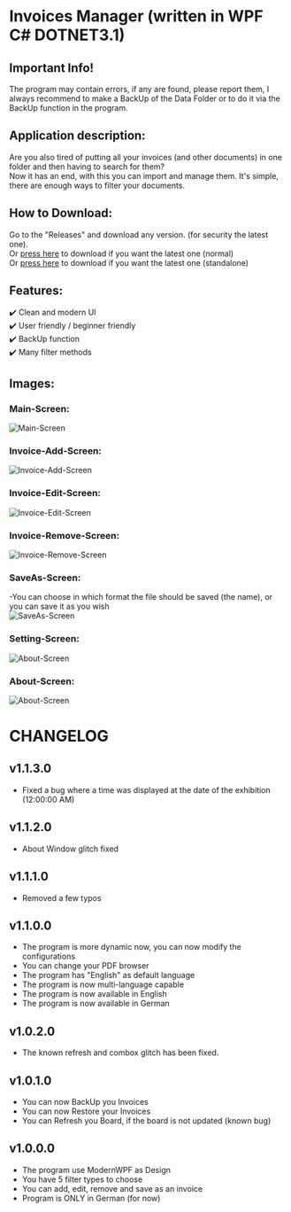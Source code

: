 # Invoices Manager (written in WPF C#   DOTNET3.1)

## Important Info!
The program may contain errors, if any are found, please report them, 
I always recommend to make a BackUp of the Data Folder or to do it 
via the BackUp function in the program.


## Application description:
Are you also tired of putting all your invoices (and other documents) 
in one folder and then having to search for them? <br/>
Now it has an end, with this you can import and manage them. 
It's simple, there are enough ways to filter your documents.


## How to Download:
Go to the "Releases" and download any version. (for security the latest one).  <br/>
Or [press here](https://github.com/Schecher1/InvoicesManager/releases/download/InvoicesManager-Vers-1.1.2.0/InvoicesManager_WindowsX86.zip) to download if you want the latest one (normal) <br/>
Or [press here](https://github.com/Schecher1/InvoicesManager/releases/download/InvoicesManager-Vers-1.1.2.0/InvoicesManager_WindowsX86_Standalone.zip) to download if you want the latest one (standalone) <br/>


## Features:
✔️ Clean and modern UI<br/>
✔️ User friendly / beginner friendly<br/>
✔️ BackUp function<br/>
✔️ Many filter methods<br/>
                                                                                                             

## Images:
### Main-Screen:                                                  
![Main-Screen](IMAGES/Version%201.1.3.0/MainScreen.png)

### Invoice-Add-Screen:                                           
![Invoice-Add-Screen](IMAGES/Version%201.1.0.0/InvoiceAddScreen.png)

### Invoice-Edit-Screen:                                              
![Invoice-Edit-Screen](IMAGES/Version%201.1.0.0/InvoiceEditScreen.png)

### Invoice-Remove-Screen:                                               
![Invoice-Remove-Screen](IMAGES/Version%201.1.0.0/InvoiceRemoveScreen.png)

### SaveAs-Screen:
-You can choose in which format the file should be saved (the name), or you can save it as you wish                   <br/>
![SaveAs-Screen](IMAGES/Version%201.1.0.0/InvoiceSaveAsScreen.png)

### Setting-Screen:                                         
![About-Screen](IMAGES/Version%201.1.0.0/SettingScreen.png)

### About-Screen:                                         
![About-Screen](IMAGES/Version%201.1.3.0/AboutScreen.png)


# CHANGELOG

## v1.1.3.0
- Fixed a bug where a time was displayed at the date of the exhibition (12:00:00 AM)

## v1.1.2.0
- About Window glitch fixed

## v1.1.1.0
- Removed a few typos

## v1.1.0.0
- The program is more dynamic now, you can now modify the configurations
- You can change your PDF browser
- The program has "English" as default language
- The program is now multi-language capable
- The program is now available in English
- The program is now available in German

## v1.0.2.0
- The known refresh and combox glitch has been fixed.

## v1.0.1.0
- You can now BackUp you Invoices
- You can now Restore your Invoices
- You can Refresh you Board, if the board is not updated (known bug)

## v1.0.0.0
- The program use ModernWPF as Design
- You have 5 filter types to choose 
- You can add, edit, remove and save as an invoice
- Program is ONLY in German (for now)
